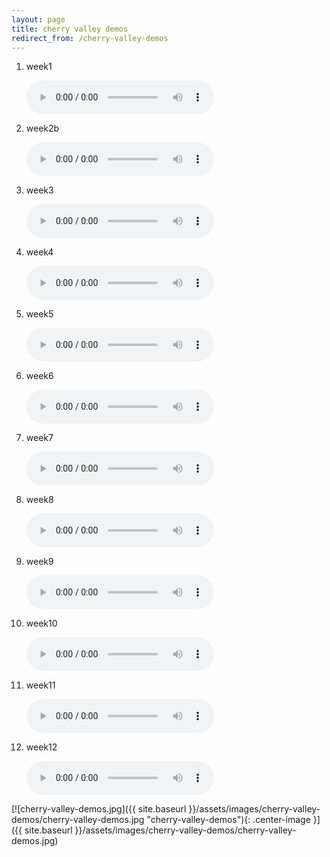 ```yaml
---
layout: page
title: cherry valley demos
redirect_from: /cherry-valley-demos
---
```


1. week1

    <audio controls>
        <source src="{{ site.baseurl }}/assets/images/cherry-valley-demos/week1.mp3" type="audio/mpeg">
    Your browser does not support the audio element.
    </audio>
2. week2b

    <audio controls>
        <source src="{{ site.baseurl }}/assets/images/cherry-valley-demos/week2b.mp3" type="audio/mpeg">
    Your browser does not support the audio element.
    </audio>
3. week3

    <audio controls>
        <source src="{{ site.baseurl }}/assets/images/cherry-valley-demos/week3.mp3" type="audio/mpeg">
    Your browser does not support the audio element.
    </audio>
4. week4

    <audio controls>
        <source src="{{ site.baseurl }}/assets/images/cherry-valley-demos/week4.mp3" type="audio/mpeg">
    Your browser does not support the audio element.
    </audio>
5. week5

    <audio controls>
        <source src="{{ site.baseurl }}/assets/images/cherry-valley-demos/week5.mp3" type="audio/mpeg">
    Your browser does not support the audio element.
    </audio>
6. week6

    <audio controls>
        <source src="{{ site.baseurl }}/assets/images/cherry-valley-demos/week6.mp3" type="audio/mpeg">
    Your browser does not support the audio element.
    </audio>
7. week7

    <audio controls>
        <source src="{{ site.baseurl }}/assets/images/cherry-valley-demos/week7.mp3" type="audio/mpeg">
    Your browser does not support the audio element.
    </audio>
8. week8

    <audio controls>
        <source src="{{ site.baseurl }}/assets/images/cherry-valley-demos/week8.mp3" type="audio/mpeg">
    Your browser does not support the audio element.
    </audio>
9. week9

    <audio controls>
        <source src="{{ site.baseurl }}/assets/images/cherry-valley-demos/week9.mp3" type="audio/mpeg">
    Your browser does not support the audio element.
    </audio>
10. week10

    <audio controls>
        <source src="{{ site.baseurl }}/assets/images/cherry-valley-demos/week10.mp3" type="audio/mpeg">
    Your browser does not support the audio element.
    </audio>
11. week11

    <audio controls>
        <source src="{{ site.baseurl }}/assets/images/cherry-valley-demos/week11.mp3" type="audio/mpeg">
    Your browser does not support the audio element.
    </audio>
12. week12

    <audio controls>
        <source src="{{ site.baseurl }}/assets/images/cherry-valley-demos/week12.mp3" type="audio/mpeg">
    Your browser does not support the audio element.
    </audio>

[![cherry-valley-demos.jpg]({{ site.baseurl }}/assets/images/cherry-valley-demos/cherry-valley-demos.jpg "cherry-valley-demos"){: .center-image }]({{ site.baseurl }}/assets/images/cherry-valley-demos/cherry-valley-demos.jpg)

